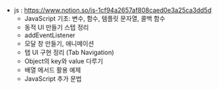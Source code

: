 - js : https://www.notion.so/js-1cf94a2657af808caed0e3a25ca3dd5d
  - JavaScript 기초: 변수, 함수, 템플릿 문자열, 콜백 함수
  - 동적 UI 만들기 스텝 정리
  - addEventListener
  - 모달 창 만들기, 애니메이션
  - 탭 UI 구현 정리 (Tab Navigation)
  - Object의 key와 value 다루기
  - 배열 메서드 활용 예제
  - JavaScript 추가 문법
